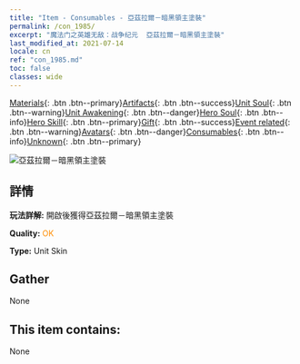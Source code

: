 ```yaml
---
title: "Item - Consumables - 亞茲拉爾－暗黑領主塗裝"
permalink: /con_1985/
excerpt: "魔法门之英雄无敌：战争纪元  亞茲拉爾－暗黑領主塗裝"
last_modified_at: 2021-07-14
locale: cn
ref: "con_1985.md"
toc: false
classes: wide
---
```

 [Materials](/ItemsCN/){: .btn .btn--primary}[Artifacts](/ItemsCN/Artifacts/){: .btn .btn--success}[Unit Soul](/ItemsCN/UnitSoul/){: .btn .btn--warning}[Unit Awakening](/ItemsCN/UnitAwakening/){: .btn .btn--danger}[Hero Soul](/ItemsCN/HeroSoul/){: .btn .btn--info}[Hero Skill](/ItemsCN/HeroSkill/){: .btn .btn--primary}[Gift](/ItemsCN/Gift/){: .btn .btn--success}[Event related](/ItemsCN/Events/){: .btn .btn--warning}[Avatars](/ItemsCN/Avatars/){: .btn .btn--danger}[Consumables](/ItemsCN/Consumables/){: .btn .btn--info}[Unknown](/ItemsCN/Unknown/){: .btn .btn--primary}

 ![亞茲拉爾－暗黑領主塗裝](/images/u/ti_sishenpifu2.jpg)

## 詳情
 **玩法詳解:** 開啟後獲得亞茲拉爾－暗黑領主塗裝

 **Quality:** <span style="color: #FF8C00">OK</span>

 **Type:** Unit Skin

## Gather

  None

## This item contains:

  None

